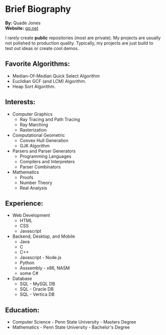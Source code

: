 <!---
Gquadej96/Gquadej96 is a ✨ special ✨ repository because its `README.md` (this file) appears on your GitHub profile.
You can click the Preview link to take a look at your changes.
--->

<!---
- 👋 Hi, I’m @Gquadej96
- 👀 I’m interested in ...
- 🌱 I’m currently learning ...
- 💞️ I’m looking to collaborate on ...
- 📫 How to reach me ...
--->

# Brief Biography
**By:** Quade Jones  
**Website:** [gq.net](https://gq.net)

I rarely create **public** repositories (most are private). My projects are usually not polished to production quality. Typically, my projects are just build to test out ideas or create cool demos.

## Favorite Algorithms: 
- Median-Of-Median Quick Select Algorithm
- Euclidian GCF (and LCM) Algorithm.
- Heap Sort Algorithm.

## Interests: 
- Computer Graphics
  - Ray Tracing and Path Tracing
  - Ray Marching
  - Rasterization
- Computational Geometric
  - Convex Hull Generation
  - GJK Algorithm
- Parsers and Parser Generators
  - Programming Languages
  - Compilers and Interpreters
  - Parser Combinators
- Mathematics
  - Proofs
  - Number Theory
  - Real Analysis
  
## Experience: 
- Web Development
  - HTML 
  - CSS
  - Javascript
- Backend, Desktop, and Mobile
  - Java
  - C
  - C++
  - Javascript - Node.js
  - Python
  - Asssembly - x86, NASM
  - some C#
- Database
  - SQL - MySQL DB
  - SQL - Oracle DB
  - SQL - Vertica DB
 
## Education: 
- Computer Science - Penn State University - Masters Degree
- Mathematics - Penn State University - Bachelor's Degree

